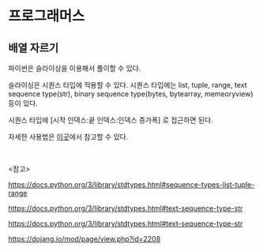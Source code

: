 # 프로그래머스

## 배열 자르기

파이썬은 슬라이싱을 이용해서 풀이할 수 있다. 

슬라이싱은 시퀀스 타입에 적용할 수 있다. 시퀀스 타입에는 list, tuple, range, text sequence type(str), binary sequence type(bytes, bytearray, memeoryview) 등이 있다. 

시퀀스 타입에 [시작 인덱스:끝 인덱스:인덱스 증가폭] 로 접근하면 된다.

자세한 사용법은 [이곳](https://dojang.io/mod/page/view.php?id=2208)에서 참고할 수 있다.

<br>

<참고>

https://docs.python.org/3/library/stdtypes.html#sequence-types-list-tuple-range

https://docs.python.org/3/library/stdtypes.html#text-sequence-type-str

https://docs.python.org/3/library/stdtypes.html#text-sequence-type-str

https://dojang.io/mod/page/view.php?id=2208

